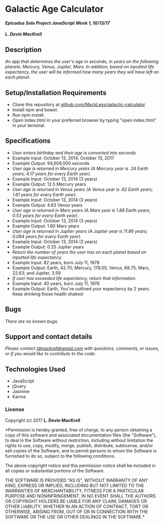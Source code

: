 # Galactic Age Calculator

#### _Epicodus Solo Project JavaScript Week 1, 10/13/17_

#### _**L. Devin MacKrell**_

## Description

_An app that determines the user's age in seconds, in years on the following planets: Mercury, Venus, Jupiter, Mars. In addition, based on inputted life expectancy, the user will be informed how many years they will have left on each planet._

## Setup/Installation Requirements

* Clone this repository at [github.com/MackLess/galactic-calculator](https://github.com/MacKLess/galactic-calculator.git)
* Install npm and bower.
* Run npm install.
* Open index.html in your preferred browser by typing "open index.html" in your terminal.

## Specifications

* _User enters birthday and their age is converted into seconds._
* Example Input: October 13, 2014, October 13, 2017
* Example Output: 94,608,000 seconds
* _User age is returned in Mercury years (A Mercury year is .24 Earth years; 4.17 years for every Earth year)._
* Example Input: October 13, 2014 (3 years)
* Example Output: 12.5 Mercury years
* _User age is returned in Venus years (A Venus year is .62 Earth years; 1.61 years for every Earth year)._
* Example Input: October 13, 2014 (3 years)
* Example Output: 4.83 Venus years
* _User age is returned in Mars years (A Mars year is 1.88 Earth years; 0.53 years for every Earth year)._
* Example Input: October 13, 2014 (3 years)
* Example Output: 1.60 Mars years
* _User age is returned in Jupiter years (A Jupiter year is 11.86 years; 0.084 years for every Earth year)._
* Example Input: October 13, 2014 (3 years)
* Example Output: 0.25 Jupiter years
* _Return the number of years the user has on each planet based on inputted life expectancy._
* Example Input: 82 years, born July 11, 1978
* Example Output: Earth, 42.70; Mercury, 178.05; Venus, 68.75; Mars, 22.63; and Jupiter, 3.59
* _If user has exceeded life expectancy, return that information._
* Example Input: 40 years, born July 11, 1978
* Example Output: Earth, You've outlived your expectancy by 2 years. Keep drinking those health shakes!

## Bugs

_There are no known bugs._

## Support and contact details

_Please contact [ldmackrell@gmail.com](mailto:ldmackrell@gmail.com) with questions, comments, or issues, or if you would like to contribute to the code._

## Technologies Used

* JavaScript
* jQuery
* Jasmine
* Karma

### License

Copyright (c) 2017 **L. Devin MacKrell**

*Permission is hereby granted, free of charge, to any person obtaining a copy
of this software and associated documentation files (the "Software"), to deal
in the Software without restriction, including without limitation the rights
to use, copy, modify, merge, publish, distribute, sublicense, and/or sell
copies of the Software, and to permit persons to whom the Software is
furnished to do so, subject to the following conditions:

The above copyright notice and this permission notice shall be included in all
copies or substantial portions of the Software.

THE SOFTWARE IS PROVIDED "AS IS", WITHOUT WARRANTY OF ANY KIND, EXPRESS OR
IMPLIED, INCLUDING BUT NOT LIMITED TO THE WARRANTIES OF MERCHANTABILITY,
FITNESS FOR A PARTICULAR PURPOSE AND NONINFRINGEMENT. IN NO EVENT SHALL THE
AUTHORS OR COPYRIGHT HOLDERS BE LIABLE FOR ANY CLAIM, DAMAGES OR OTHER
LIABILITY, WHETHER IN AN ACTION OF CONTRACT, TORT OR OTHERWISE, ARISING FROM,
OUT OF OR IN CONNECTION WITH THE SOFTWARE OR THE USE OR OTHER DEALINGS IN THE
SOFTWARE.*
